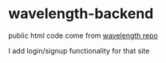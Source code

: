 # wavelength-backend

public html code come from [wavelength repo](https://github.com/aashishah/Wavelength)

I add login/signup functionality for that site
